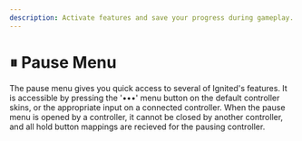 ```yaml
---
description: Activate features and save your progress during gameplay.
---
```


# ⏸ Pause Menu

The pause menu gives you quick access to several of Ignited's features. It is accessible by pressing the '•••' menu button on the default controller skins, or the appropriate input on a connected controller. When the pause menu is opened by a controller, it cannot be closed by another controller, and all hold button mappings are recieved for the pausing controller.
